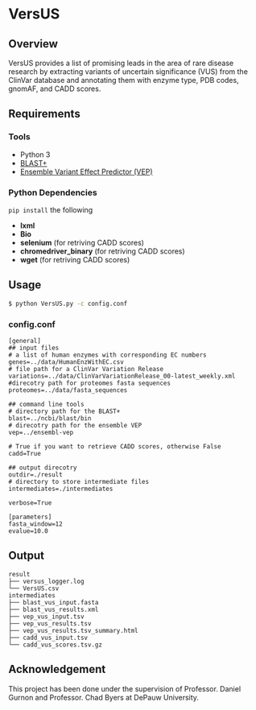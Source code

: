 # VersUS
## Overview

VersUS provides a list of promising leads in the area of rare disease research by extracting variants of uncertain significance (VUS) from the ClinVar database and annotating them with enzyme type, PDB codes, gnomAF, and CADD scores. 

## Requirements

### Tools

- Python 3
- [BLAST+](https://blast.ncbi.nlm.nih.gov/Blast.cgi?CMD=Web&PAGE_TYPE=BlastDocs&DOC_TYPE=Download) 
- [Ensemble Variant Effect Predictor (VEP)](https://asia.ensembl.org/info/docs/tools/vep/index.html)

### Python Dependencies

`pip install` the following

* **lxml**
* **Bio**
* **selenium** (for retriving CADD scores)
* **chromedriver_binary** (for retriving CADD scores)
* **wget** (for retriving CADD scores)

## Usage
```bash
$ python VersUS.py -c config.conf
```

### config.conf

```
[general]
## input files
# a list of human enzymes with corresponding EC numbers
genes=../data/HumanEnzWithEC.csv
# file path for a ClinVar Variation Release
variations=../data/ClinVarVariationRelease_00-latest_weekly.xml 
#direcotry path for proteomes fasta sequences
proteomes=../data/fasta_sequences

## command line tools
# directory path for the BLAST+
blast=../ncbi/blast/bin
# direcotry path for the ensemble VEP 
vep=../ensembl-vep

# True if you want to retrieve CADD scores, otherwise False
cadd=True

## output direcotry
outdir=./result
# directory to store intermediate files
intermediates=./intermediates

verbose=True

[parameters]
fasta_window=12
evalue=10.0
```



## Output

```
result
├── versus_logger.log
└── VersUS.csv
intermediates
├── blast_vus_input.fasta
├── blast_vus_results.xml
├── vep_vus_input.tsv
├── vep_vus_results.tsv
├── vep_vus_results.tsv_summary.html
├── cadd_vus_input.tsv
└── cadd_vus_scores.tsv.gz
```



## Acknowledgement

This project has been done under the supervision of Professor. Daniel Gurnon and Professor. Chad Byers at DePauw University. 
